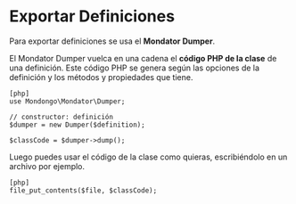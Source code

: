 Exportar Definiciones
=====================

Para exportar definiciones se usa el **Mondator Dumper**.

El Mondator Dumper vuelca en una cadena el **código PHP de la clase** de
una definición. Este código PHP se genera según las opciones de la definición y
los métodos y propiedades que tiene.

    [php]
    use Mondongo\Mondator\Dumper;

    // constructor: definición
    $dumper = new Dumper($definition);

    $classCode = $dumper->dump();

Luego puedes usar el código de la clase como quieras, escribiéndolo en un
archivo por ejemplo.

    [php]
    file_put_contents($file, $classCode);
